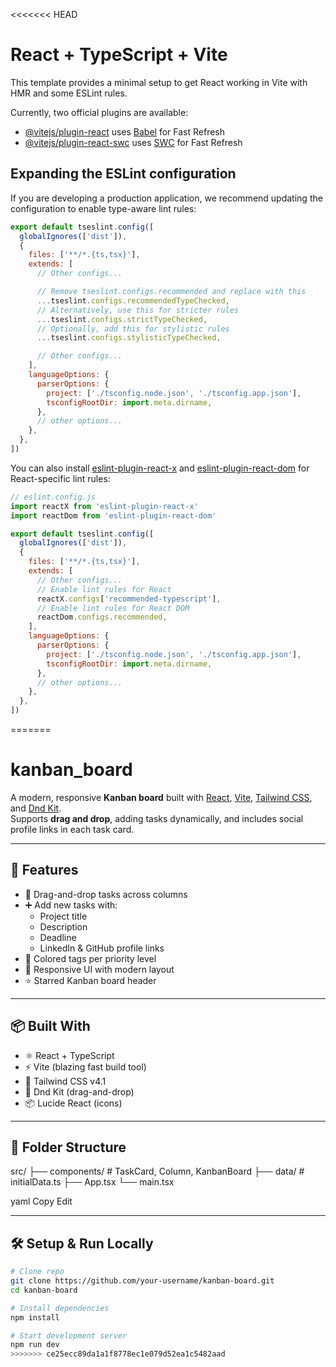 <<<<<<< HEAD
# React + TypeScript + Vite

This template provides a minimal setup to get React working in Vite with HMR and some ESLint rules.

Currently, two official plugins are available:

- [@vitejs/plugin-react](https://github.com/vitejs/vite-plugin-react/blob/main/packages/plugin-react) uses [Babel](https://babeljs.io/) for Fast Refresh
- [@vitejs/plugin-react-swc](https://github.com/vitejs/vite-plugin-react/blob/main/packages/plugin-react-swc) uses [SWC](https://swc.rs/) for Fast Refresh

## Expanding the ESLint configuration

If you are developing a production application, we recommend updating the configuration to enable type-aware lint rules:

```js
export default tseslint.config([
  globalIgnores(['dist']),
  {
    files: ['**/*.{ts,tsx}'],
    extends: [
      // Other configs...

      // Remove tseslint.configs.recommended and replace with this
      ...tseslint.configs.recommendedTypeChecked,
      // Alternatively, use this for stricter rules
      ...tseslint.configs.strictTypeChecked,
      // Optionally, add this for stylistic rules
      ...tseslint.configs.stylisticTypeChecked,

      // Other configs...
    ],
    languageOptions: {
      parserOptions: {
        project: ['./tsconfig.node.json', './tsconfig.app.json'],
        tsconfigRootDir: import.meta.dirname,
      },
      // other options...
    },
  },
])
```

You can also install [eslint-plugin-react-x](https://github.com/Rel1cx/eslint-react/tree/main/packages/plugins/eslint-plugin-react-x) and [eslint-plugin-react-dom](https://github.com/Rel1cx/eslint-react/tree/main/packages/plugins/eslint-plugin-react-dom) for React-specific lint rules:

```js
// eslint.config.js
import reactX from 'eslint-plugin-react-x'
import reactDom from 'eslint-plugin-react-dom'

export default tseslint.config([
  globalIgnores(['dist']),
  {
    files: ['**/*.{ts,tsx}'],
    extends: [
      // Other configs...
      // Enable lint rules for React
      reactX.configs['recommended-typescript'],
      // Enable lint rules for React DOM
      reactDom.configs.recommended,
    ],
    languageOptions: {
      parserOptions: {
        project: ['./tsconfig.node.json', './tsconfig.app.json'],
        tsconfigRootDir: import.meta.dirname,
      },
      // other options...
    },
  },
])
```
=======
# kanban_board

A modern, responsive **Kanban board** built with [React](https://reactjs.org/), [Vite](https://vitejs.dev/), [Tailwind CSS](https://tailwindcss.com/), and [Dnd Kit](https://dndkit.com/).  
Supports **drag and drop**, adding tasks dynamically, and includes social profile links in each task card.

---

## 🚀 Features

- 🔁 Drag-and-drop tasks across columns
- ➕ Add new tasks with:
  - Project title
  - Description
  - Deadline
  - LinkedIn & GitHub profile links
- 🎨 Colored tags per priority level
- 🧱 Responsive UI with modern layout
- ⭐ Starred Kanban board header

---

## 📦 Built With

- ⚛️ React + TypeScript
- ⚡ Vite (blazing fast build tool)
- 🎨 Tailwind CSS v4.1
- 🧲 Dnd Kit (drag-and-drop)
- 📦 Lucide React (icons)

---

## 📁 Folder Structure

src/
├── components/ # TaskCard, Column, KanbanBoard
├── data/ # initialData.ts
├── App.tsx
└── main.tsx

yaml
Copy
Edit

---

## 🛠️ Setup & Run Locally

```bash
# Clone repo
git clone https://github.com/your-username/kanban-board.git
cd kanban-board

# Install dependencies
npm install

# Start development server
npm run dev
>>>>>>> ce25ecc89da1a1f8778ec1e079d52ea1c5482aad
